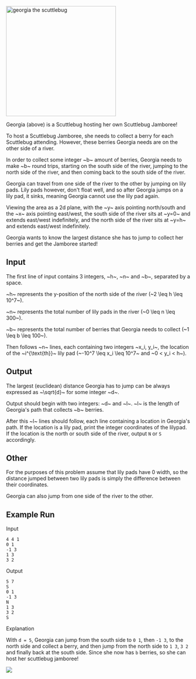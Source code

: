 <img src="https://blog.monashicpc.com/new_binder/assets/img/comp_assets/scuttle_bug.jpg" alt="georgia the scuttlebug" width="300"/>

Georgia (above) is a Scuttlebug hosting her own Scuttlebug Jamboree!

To host a Scuttlebug Jamboree, she needs to collect a berry for each Scuttlebug attending.
However, these berries Georgia needs are on the other side of a river. 

In order to collect some integer ~b~ amount of berries, Georgia needs to make ~b~ round trips, starting on the south side of the river, jumping to the north side of the river, and then coming back to the south side of the river.

Georgia can travel from one side of the river to the other by jumping on lily pads. Lily pads however, don't float well, and so after Georgia jumps on a lily pad, it sinks, meaning Georgia cannot use the lily pad again. 

Viewing the area as a 2d plane, with the ~y~ axis pointing north/south and the ~x~ axis pointing east/west, the south side of the river sits at ~y=0~ and extends east/west indefinitely, and the north side of the river sits at ~y=h~ and extends east/west indefinitely.

Georgia wants to know the largest distance she has to jump to collect her berries and get the Jamboree started!

## Input

The first line of input contains 3 integers, ~h~, ~n~ and ~b~, separated by a space.

~h~ represents the y-position of the north side of the river (~2 \leq h \leq 10^7~).

~n~ represents the total number of lily pads in the river (~0 \leq n \leq 300~).

~b~ represents the total number of berries that Georgia needs to collect (~1 \leq b \leq 100~).

Then follows ~n~ lines, each containing two integers ~x_i, y_i~, the location of the ~i^{\text{th}}~ lily pad (~-10^7 \leq x_i \leq 10^7~ and ~0 < y_i < h~).

## Output

The largest (euclidean) distance Georgia has to jump can be always expressed as ~\sqrt{d}~ for some integer ~d~. 

Output should begin with two integers: ~d~ and ~l~. ~l~ is the length of Georgia's path that collects ~b~ berries.

After this ~l~ lines should follow, each line containing a location in Georgia's path. If the location is a lily pad, print the integer coordinates of the lilypad. If the location is the north or south side of the river, output `N` or `S` accordingly.

## Other

For the purposes of this problem assume that lily pads have 0 width, so the distance jumped between two lily pads is simply the difference between their coordinates.

Georgia can also jump from one side of the river to the other.

## Example Run

Input
```
4 4 1
0 1
-1 3
1 3
3 2
```

Output
```
5 7
S
0 1
-1 3
N
1 3
3 2
S
```

Explanation

With `d = 5`, Georgia can jump from the south side to `0 1`, then `-1 3`, to the north side and collect a berry, and then jump from the north side to `1 3`, `3 2` and finally back at the south side. Since she now has `b` berries, so she can host her scuttlebug jamboree!

![](https://blog.monashicpc.com/new_binder/assets/img/comp_assets/scuttle_example.png)
